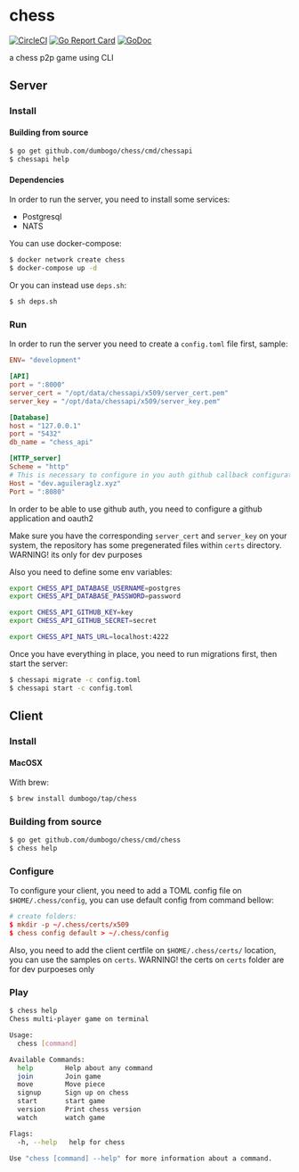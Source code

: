 # chess
[![CircleCI](https://circleci.com/gh/dumbogo/chess.svg?style=shield)](https://circleci.com/gh/dumbogo/chess)
[![Go Report Card](https://goreportcard.com/badge/github.com/dumbogo/chess)](https://goreportcard.com/report/github.com/dumbogo/chess)
[![GoDoc](https://pkg.go.dev/badge/github.com/dumbogo/chess?status.svg)](https://pkg.go.dev/github.com/dumbogo/chess)

a chess p2p game using CLI

## Server
### Install

#### Building from source
```sh
$ go get github.com/dumbogo/chess/cmd/chessapi
$ chessapi help

```
#### Dependencies
In order to run the server, you need to install some services:
- Postgresql
- NATS

You can use docker-compose:
```sh
$ docker network create chess
$ docker-compose up -d
```

Or you can instead use `deps.sh`:
```sh
$ sh deps.sh
```

### Run
In order to run the server you need to create a `config.toml` file first, sample:
```TOML
ENV= "development"

[API]
port = ":8000"
server_cert = "/opt/data/chessapi/x509/server_cert.pem"
server_key = "/opt/data/chessapi/x509/server_key.pem"

[Database]
host = "127.0.0.1"
port = "5432"
db_name = "chess_api"

[HTTP_server]
Scheme = "http"
# This is necessary to configure in you auth github callback configuration
Host = "dev.aguileraglz.xyz"
Port = ":8080"
```
In order to be able to use github auth, you need to configure a github application and oauth2

Make sure you have the corresponding `server_cert` and `server_key` on your system, the repository has some pregenerated files within `certs` directory.
WARNING! its only for dev purposes

Also you need to define some env variables:
```bash
export CHESS_API_DATABASE_USERNAME=postgres
export CHESS_API_DATABASE_PASSWORD=password

export CHESS_API_GITHUB_KEY=key
export CHESS_API_GITHUB_SECRET=secret

export CHESS_API_NATS_URL=localhost:4222
```


Once you have everything in place, you need to run migrations first, then start the server:
```sh
$ chessapi migrate -c config.toml
$ chessapi start -c config.toml
```

## Client
### Install

#### MacOSX
With brew:
```sh
$ brew install dumbogo/tap/chess
```

### Building from source
```sh
$ go get github.com/dumbogo/chess/cmd/chess
$ chess help
```

### Configure
To configure your client, you need to add a TOML config file on `$HOME/.chess/config`, you can use default config from command bellow:
```TOML
# create folders:
$ mkdir -p ~/.chess/certs/x509
$ chess config default > ~/.chess/config
```

Also, you need to add the client certfile on `$HOME/.chess/certs/` location, you can use the samples on `certs`.
WARNING! the certs on `certs` folder are for dev purpoeses only

### Play
```sh
$ chess help
Chess multi-player game on terminal

Usage:
  chess [command]

Available Commands:
  help        Help about any command
  join        Join game
  move        Move piece
  signup      Sign up on chess
  start       start game
  version     Print chess version
  watch       watch game

Flags:
  -h, --help   help for chess

Use "chess [command] --help" for more information about a command.
```
